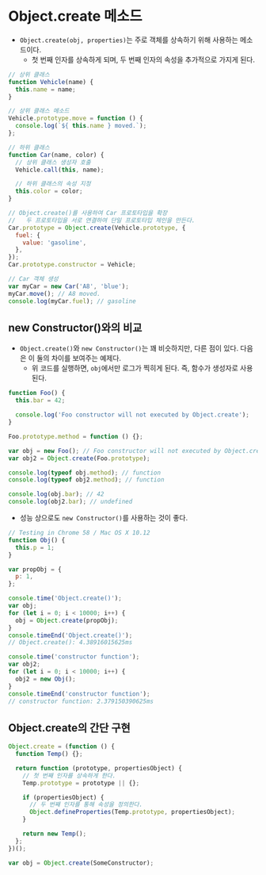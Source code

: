 # Object.create 메소드
- `Object.create(obj, properties)`는 주로 객체를 상속하기 위해 사용하는 메소드이다.
  - 첫 번째 인자를 상속하게 되며, 두 번째 인자의 속성을 추가적으로 가지게 된다.
```js
// 상위 클래스
function Vehicle(name) {
  this.name = name;
}

// 상위 클래스 메소드
Vehicle.prototype.move = function () {
  console.log(`${ this.name } moved.`);
};

// 하위 클래스
function Car(name, color) {
  // 상위 클래스 생성자 호출
  Vehicle.call(this, name);

  // 하위 클래스의 속성 지정
  this.color = color;
}

// Object.create()를 사용하여 Car 프로토타입을 확장
//   두 프로토타입을 서로 연결하여 단일 프로토타입 체인을 만든다.
Car.prototype = Object.create(Vehicle.prototype, {
  fuel: {
    value: 'gasoline',
  },
});
Car.prototype.constructor = Vehicle;

// Car 객체 생성
var myCar = new Car('A8', 'blue');
myCar.move(); // A8 moved.
console.log(myCar.fuel); // gasoline
```

## new Constructor()와의 비교
- `Object.create()`와 `new Constructor()`는 꽤 비슷하지만, 다른 점이 있다. 다음은 이 둘의 차이를 보여주는 예제다.
  - 위 코드를 실행하면, `obj`에서만 로그가 찍히게 된다. 즉, 함수가 생성자로 사용된다.
```js
function Foo() {
  this.bar = 42;

  console.log('Foo constructor will not executed by Object.create');
}

Foo.prototype.method = function () {};

var obj = new Foo(); // Foo constructor will not executed by Object.create
var obj2 = Object.create(Foo.prototype);

console.log(typeof obj.method); // function
console.log(typeof obj2.method); // function

console.log(obj.bar); // 42
console.log(obj2.bar); // undefined
```
- 성능 상으로도 `new Constructor()`를 사용하는 것이 좋다.
```js
// Testing in Chrome 58 / Mac OS X 10.12
function Obj() {
  this.p = 1;
}

var propObj = {
  p: 1,
};

console.time('Object.create()');
var obj;
for (let i = 0; i < 10000; i++) {
  obj = Object.create(propObj);
}
console.timeEnd('Object.create()');
// Object.create(): 4.38916015625ms

console.time('constructor function');
var obj2;
for (let i = 0; i < 10000; i++) {
  obj2 = new Obj();
}
console.timeEnd('constructor function');
// constructor function: 2.379150390625ms
```

## Object.create의 간단 구현
```js
Object.create = (function () {
  function Temp() {};

  return function (prototype, propertiesObject) {
    // 첫 번째 인자를 상속하게 한다.
    Temp.prototype = prototype || {};

    if (propertiesObject) {
      // 두 번째 인자를 통해 속성을 정의한다.
      Object.defineProperties(Temp.prototype, propertiesObject);
    }

    return new Temp();
  };
})();

var obj = Object.create(SomeConstructor);
```

